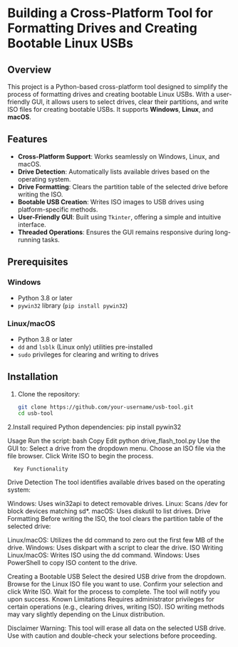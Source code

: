 # Building a Cross-Platform Tool for Formatting Drives and Creating Bootable Linux USBs

## Overview
This project is a Python-based cross-platform tool designed to simplify the process of formatting drives and creating bootable Linux USBs. With a user-friendly GUI, it allows users to select drives, clear their partitions, and write ISO files for creating bootable USBs. It supports **Windows**, **Linux**, and **macOS**.

## Features
- **Cross-Platform Support**: Works seamlessly on Windows, Linux, and macOS.
- **Drive Detection**: Automatically lists available drives based on the operating system.
- **Drive Formatting**: Clears the partition table of the selected drive before writing the ISO.
- **Bootable USB Creation**: Writes ISO images to USB drives using platform-specific methods.
- **User-Friendly GUI**: Built using `Tkinter`, offering a simple and intuitive interface.
- **Threaded Operations**: Ensures the GUI remains responsive during long-running tasks.

## Prerequisites
### Windows
- Python 3.8 or later
- `pywin32` library (`pip install pywin32`)

### Linux/macOS
- Python 3.8 or later
- `dd` and `lsblk` (Linux only) utilities pre-installed
- `sudo` privileges for clearing and writing to drives

## Installation
1. Clone the repository:
   ```bash
   git clone https://github.com/your-username/usb-tool.git
   cd usb-tool
2.Install required Python dependencies:
  pip install pywin32

Usage
Run the script:
bash
Copy
Edit
python drive_flash_tool.py
Use the GUI to:
Select a drive from the dropdown menu.
Choose an ISO file via the file browser.
Click Write ISO to begin the process.

      Key Functionality
Drive Detection
The tool identifies available drives based on the operating system:

Windows: Uses win32api to detect removable drives.
Linux: Scans /dev for block devices matching sd*.
macOS: Uses diskutil to list drives.
Drive Formatting
Before writing the ISO, the tool clears the partition table of the selected drive:

Linux/macOS: Utilizes the dd command to zero out the first few MB of the drive.
Windows: Uses diskpart with a script to clear the drive.
  ISO Writing
Linux/macOS: Writes ISO using the dd command.
Windows: Uses PowerShell to copy ISO content to the drive.

  Creating a Bootable USB
Select the desired USB drive from the dropdown.
Browse for the Linux ISO file you want to use.
Confirm your selection and click Write ISO.
Wait for the process to complete. The tool will notify you upon success.
  Known Limitations
Requires administrator privileges for certain operations (e.g., clearing drives, writing ISO).
ISO writing methods may vary slightly depending on the Linux distribution.

Disclaimer
Warning: This tool will erase all data on the selected USB drive. Use with caution and double-check your selections before proceeding.

